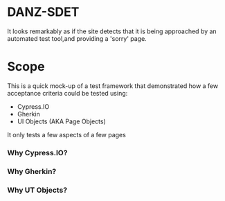 # DANZ-SDET

It looks remarkably as if the site detects that it is being approached by an automated test tool,and providing a 'sorry' page.

# Scope

This is a quick mock-up of a test framework that demonstrated how a few acceptance criteria could be tested using:
* Cypress.IO
* Gherkin
* UI Objects (AKA Page Objects)

It only tests a few aspects of a few pages

### Why Cypress.IO?

### Why Gherkin?

### Why UT Objects?

